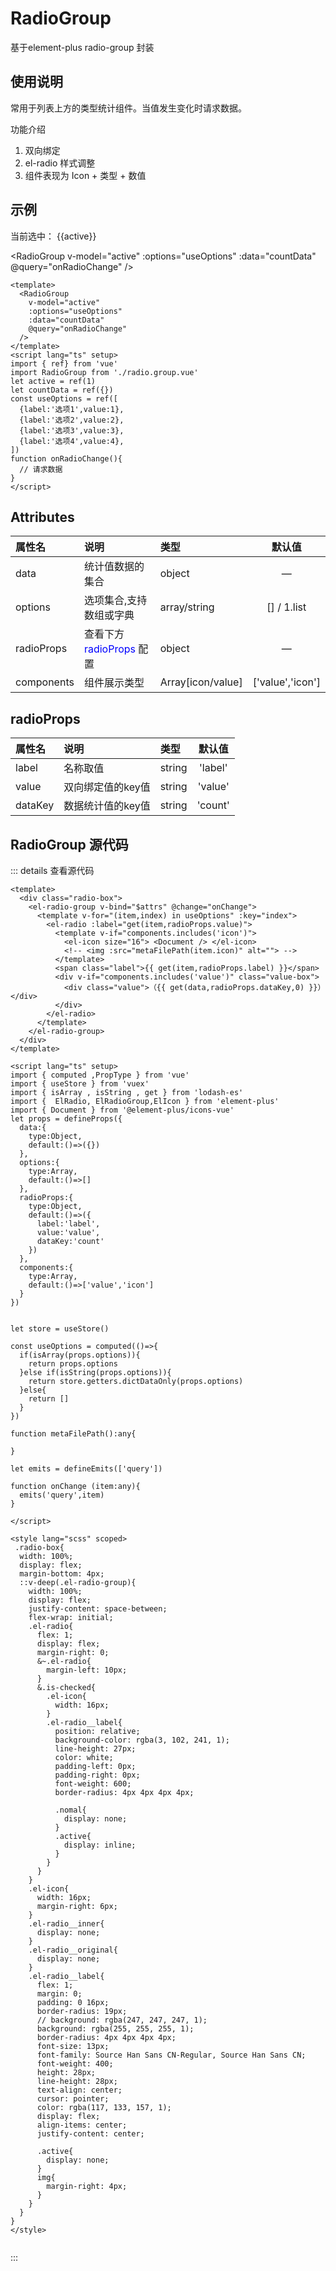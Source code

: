 

<script setup>
import { ref} from 'vue'
import RadioGroup from '../../src/template/model/group/radio.group.vue'
let active = ref(1)
let countData = ref({})
const useOptions = ref([
  {label:'选项1',value:1},
  {label:'选项2',value:2},
  {label:'选项3',value:3},
  {label:'选项4',value:4},
])
function onRadioChange(){

}
</script>
# RadioGroup
基于element-plus radio-group 封装
## 使用说明
常用于列表上方的类型统计组件。当值发生变化时请求数据。

功能介绍

1. 双向绑定
2. el-radio 样式调整
3. 组件表现为 Icon + 类型 + 数值


## 示例

当前选中： {{active}}

<RadioGroup
  v-model="active"
  :options="useOptions"
  :data="countData"
  @query="onRadioChange"
/>



``` vue
<template>
  <RadioGroup
    v-model="active"
    :options="useOptions"
    :data="countData"
    @query="onRadioChange"
  />
</template>
<script lang="ts" setup>
import { ref} from 'vue'
import RadioGroup from './radio.group.vue'
let active = ref(1)
let countData = ref({})
const useOptions = ref([
  {label:'选项1',value:1},
  {label:'选项2',value:2},
  {label:'选项3',value:3},
  {label:'选项4',value:4},
])
function onRadioChange(){
  // 请求数据
}
</script>
```
## Attributes

| 属性名      | 说明        |  类型         |  默认值       | 
| :---        | :---   |   :---  |:----: |
| data   | 统计值数据的集合        | object      |—  |
| options   | 选项集合,支持数组或字典        | array/string      | []  /  1.list  |
| radioProps   | 查看下方  <span style="color:blue;">radioProps</span>  配置        | object      | —  |
| components   | 组件展示类型   | Array[icon/value]      | ['value','icon']  |

## radioProps

| 属性名      | 说明        |  类型         |  默认值       | 
| :---        | :---   |   :---  |:----: |
| label   | 名称取值       | string   |	'label' |
| value   | 双向绑定值的key值       | string   |	'value' |
| dataKey   | 数据统计值的key值       | string   |	'count' |

## RadioGroup 源代码
::: details 查看源代码

``` vue
<template>
  <div class="radio-box">
    <el-radio-group v-bind="$attrs" @change="onChange">
      <template v-for="(item,index) in useOptions" :key="index">
        <el-radio :label="get(item,radioProps.value)">
          <template v-if="components.includes('icon')">
            <el-icon size="16"> <Document /> </el-icon>
            <!-- <img :src="metaFilePath(item.icon)" alt=""> -->
          </template>
          <span class="label">{{ get(item,radioProps.label) }}</span>
          <div v-if="components.includes('value')" class="value-box">
            <div class="value">（{{ get(data,radioProps.dataKey,0) }}）</div>
          </div>
        </el-radio>
      </template>
    </el-radio-group>
  </div>
</template>

<script lang="ts" setup>
import { computed ,PropType } from 'vue'
import { useStore } from 'vuex'
import { isArray , isString , get } from 'lodash-es'
import {  ElRadio, ElRadioGroup,ElIcon } from 'element-plus'  
import { Document } from '@element-plus/icons-vue'
let props = defineProps({
  data:{
    type:Object,
    default:()=>({})
  },
  options:{
    type:Array,
    default:()=>[]
  },
  radioProps:{
    type:Object,
    default:()=>({
      label:'label',
      value:'value',
      dataKey:'count'
    })
  },
  components:{
    type:Array,
    default:()=>['value','icon']
  }
})


let store = useStore()

const useOptions = computed(()=>{
  if(isArray(props.options)){
    return props.options
  }else if(isString(props.options)){
    return store.getters.dictDataOnly(props.options)
  }else{
    return []
  }
})

function metaFilePath():any{

}

let emits = defineEmits(['query'])

function onChange (item:any){
  emits('query',item)
}

</script>

<style lang="scss" scoped>
 .radio-box{
  width: 100%;
  display: flex;
  margin-bottom: 4px;
  ::v-deep(.el-radio-group){
    width: 100%;
    display: flex;
    justify-content: space-between;
    flex-wrap: initial;
    .el-radio{
      flex: 1;
      display: flex;
      margin-right: 0;
      &~.el-radio{
        margin-left: 10px;
      }
      &.is-checked{
        .el-icon{
          width: 16px;
        }
        .el-radio__label{
          position: relative;
          background-color: rgba(3, 102, 241, 1);
          line-height: 27px;
          color: white;
          padding-left: 0px;
          padding-right: 0px;
          font-weight: 600;
          border-radius: 4px 4px 4px 4px;
   
          .nomal{
            display: none;
          }
          .active{
            display: inline;
          }
        }
      }
    }
    .el-icon{
      width: 16px;
      margin-right: 6px;
    }
    .el-radio__inner{
      display: none;
    }
    .el-radio__original{
      display: none;
    }
    .el-radio__label{
      flex: 1;
      margin: 0;
      padding: 0 16px;
      border-radius: 19px;
      // background: rgba(247, 247, 247, 1);
      background: rgba(255, 255, 255, 1);
      border-radius: 4px 4px 4px 4px;
      font-size: 13px;
      font-family: Source Han Sans CN-Regular, Source Han Sans CN;
      font-weight: 400;
      height: 28px;
      line-height: 28px;
      text-align: center;
      cursor: pointer;
      color: rgba(117, 133, 157, 1);
      display: flex;
      align-items: center;
      justify-content: center;

      .active{
        display: none;
      }
      img{
        margin-right: 4px;
      }
    }
  }
}
</style>


``` 


:::

<style module>
.button {
  color: red;
  font-weight: bold;
}
</style>